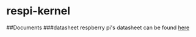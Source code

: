 # respi-kernel
##Documents
###datasheet
respberry pi's datasheet can be found [here](https://www.raspberrypi.org/documentation/hardware/raspberrypi/bcm2711/rpi_DATA_2711_1p0.pdf)

